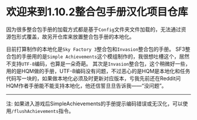 # 欢迎来到1.10.2整合包手册汉化项目仓库
因为很多整合包手册的加载方式都是基于`Config`文件夹文件加载的，无法通过资源包形式覆盖，故另开仓库来放置整合包手册的本地化。

目前打算制作的本地化是`Sky Factory 3`整合包和`Invasion`整合包的手册。
SF3整合包的手册用的是`Simple Achievements`这个模组制作的，我很想吐槽这个，居然不支持`UTF-8`编码，也算是一朵奇葩。
其次是`Invasion`整合包，这个稍微好一些，用的是HQM做的手册，UTF-8编码没有问题，不过恶心的是HQM是本地化和任务代码写一块的，如果做本地化必须及时更新对应版本，亏我先前还在Reddit问HQM作者手册能不能支持本地化，他还信誓旦旦告诉我——“没问题”。

---

注: 如果进入游戏后SimpleAchievements的手册提示编码错误或无汉化，可以使用`/flushAchievements`指令。